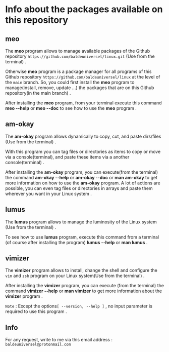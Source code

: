 # Info about the packages available on this repository




## meo

The **meo** program allows to manage available packages of the Github 
repository `https://github.com/baldeuniversel/linux.git`
(Use from the terminal) .


Otherwise **meo** program is a package manager for all programs
of this Github repository `https://github.com/baldeuniversel/linux`
at the level of the `main` branch. So, you could first install the
**meo** program to manage(install, remove, update ...) the packages
that are on this Github repository(in the main branch) .


After installing the **meo** program, from your terminal execute this
command **meo --help** or **meo --doc** to see how to use the **meo** program .




## am-okay

The **am-okay** program allows dynamically to copy, cut, and paste 
dirs/files (Use from the terminal) .


With this program you can tag files or directories as items to copy or move 
via a console(terminal), and paste these items via a another console(terminal) .


After installing the **am-okay** program, you can execute(from the terminal) the 
command **am-okay --help** or **am-okay --doc** or **man am-okay** to get more information 
on how to use the **am-okay** program. A lot of actions are possible, you can even tag 
files or directories in arrays and paste them wherever you want in your Linux system .




## lumus

The **lumus** program allows to manage the luminosity of the Linux system 
(Use from the terminal) .

To see how to use **lumus** program, execute this command from a 
terminal (of course after installing the program) **lumus --help** or **man lumus** .




## vimizer

The **vimizer** program allows to install, change the shell and configure 
the `vim` and `zsh` program on your Linux system(Use from the terminal) .

After installing the **vimizer** program, you can execute (from the terminal) 
the command **vimizer --help** or **man vimizer** to get more information about the 
**vimizer** program .

`Note` : Except the options`[ --version, --help ]` , no input parameter is required 
to use this program .




## Info

For any request, write to me via this email address : 
`baldeuniversel@protonmail.com`
